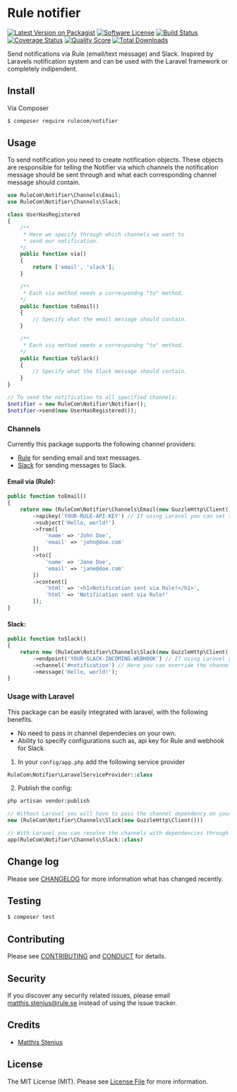 # Rule notifier

[![Latest Version on Packagist][ico-version]][link-packagist]
[![Software License][ico-license]](LICENSE.md)
[![Build Status][ico-travis]][link-travis]
[![Coverage Status][ico-scrutinizer]][link-scrutinizer]
[![Quality Score][ico-code-quality]][link-code-quality]
[![Total Downloads][ico-downloads]][link-downloads]

Send notifications via Rule (email/text message) and Slack. Inspired by Laravels notification system and can be used
with the Laravel framework or completely indipendent.

## Install

Via Composer

``` bash
$ composer require rulecom/notifier
```

## Usage

To send notification you need to create notification objects. These objects are responsible for telling the Notifier via which channels the notification message should be sent through and what each corresponding channel message should contain.


```php
use RuleCom\Notifier\Channels\Email;
use RuleCom\Notifier\Channels\Slack;

class UserHasRegistered
{
    /**
     * Here we specify through which channels we want to
     * send our notification.
    */
    public function via()
    {
        return ['email', 'slack'];
    }

    /**
     * Each via method needs a correspondng "to" method.
    */
    public function toEmail()
    {
        // Specify what the email message should contain.
    }

    /**
     * Each via method needs a correspondng "to" method.
    */
    public function toSlack()
    {
        // Specify what the Slack message should contain.
    }
}

// To send the notification to all specified channels:
$notifier = new RuleCom\Notifier\Notifier();
$notifier->send(new UserHasRegistered());
```

### Channels

Currently this package supports the following channel providers:

* [Rule](https://rule.se) for sending email and text messages.
* [Slack](https://slack.com) for sending messages to Slack.

#### Email via (Rule):

``` php
public function toEmail()
{
    return new (RuleCom\Notifier\Channels\Email(new GuzzleHttp\Client()))
        ->apikey('YOUR-RULE-API-KEY') // If using Laravel you can set this in config/rule-notifier.php
        ->subject('Hello, world!')
        ->from([
            'name' => 'John Doe',
            'email' => 'john@doe.com'
        ])
        ->to([
            'name' => 'Jane Doe',
            'email' => 'jane@doe.com'
        ])
        ->content([
            'html' => '<h1>Notification sent via Rule!</h1>',
            'html' => 'Notification sent via Rule!'
        ]);
}
```

#### Slack:
``` php
public function toSlack()
{
    return new (RuleCom\Notifier\Channels\Slack(new GuzzleHttp\Client()))
        ->endpoint('YOUR-SLACK-INCOMING-WEBHOOK') // If using Laravel you can set this in config/rule-notifier.php
        ->channel('#notification') // Here you can override the channel specified in Slack, or send DM by passing @username
        ->message('Hello, world!');
}
```

### Usage with Laravel

This package can be easily integrated with laravel, with the following benefits.

* No need to pass in channel dependecies on your own.
* Ability to specify configurations such as, api key for Rule and webhook for Slack.

1. In your `config/app.php` add the following service provider
``` php
RuleCom\Notifier\LaravelServiceProvider::class
```

2. Publish the config:
``` bash
php artisan vendor:publish
```

``` php
// Without Laravel you will have to pass the channel dependency on your own:
new (RuleCom\Notifier\Channels\Slack(new GuzzleHttp\Client()))

// With Laravel you can resolve the channels with dependencies through the ioc container:
app(RuleCom\Notifier\Channels\Slack::class)
```

## Change log

Please see [CHANGELOG](CHANGELOG.md) for more information what has changed recently.

## Testing

``` bash
$ composer test
```

## Contributing

Please see [CONTRIBUTING](CONTRIBUTING.md) and [CONDUCT](CONDUCT.md) for details.

## Security

If you discover any security related issues, please email matthis.stenius@rule.se instead of using the issue tracker.

## Credits

- [Matthis Stenius][link-author]

## License

The MIT License (MIT). Please see [License File](LICENSE.md) for more information.

[ico-version]: https://img.shields.io/packagist/v/rulecom/notifier.svg?style=flat-square
[ico-license]: https://img.shields.io/badge/license-MIT-brightgreen.svg?style=flat-square
[ico-travis]: https://img.shields.io/travis/rulecom/notifier/master.svg?style=flat-square
[ico-scrutinizer]: https://img.shields.io/scrutinizer/coverage/g/rulecom/notifier.svg?style=flat-square
[ico-code-quality]: https://img.shields.io/scrutinizer/g/rulecom/notifier.svg?style=flat-square
[ico-downloads]: https://img.shields.io/packagist/dt/rulecom/notifier.svg?style=flat-square

[link-packagist]: https://packagist.org/packages/rulecom/notifier
[link-travis]: https://travis-ci.org/rulecom/notifier
[link-scrutinizer]: https://scrutinizer-ci.com/g/rulecom/notifier/code-structure
[link-code-quality]: https://scrutinizer-ci.com/g/rulecom/notifier
[link-downloads]: https://packagist.org/packages/rulecom/notifier
[link-author]: https://github.com/matthisstenius
[link-contributors]: ../../contributors
